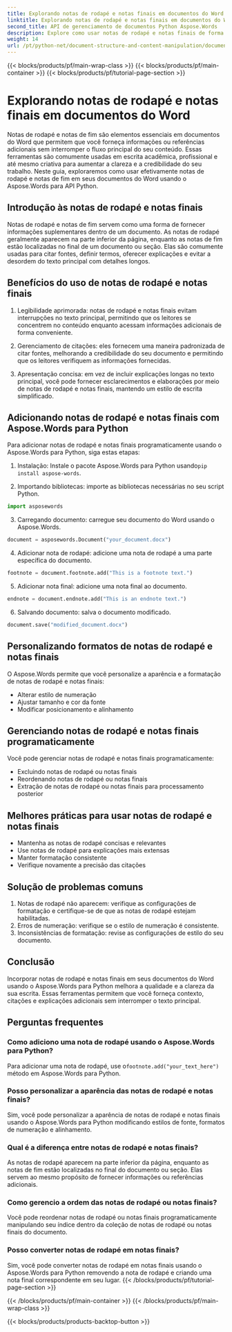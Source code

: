 ```yaml
---
title: Explorando notas de rodapé e notas finais em documentos do Word
linktitle: Explorando notas de rodapé e notas finais em documentos do Word
second_title: API de gerenciamento de documentos Python Aspose.Words
description: Explore como usar notas de rodapé e notas finais de forma eficaz em documentos do Word usando o Aspose.Words para Python. Aprenda a adicionar, personalizar e gerenciar esses elementos programaticamente.
weight: 14
url: /pt/python-net/document-structure-and-content-manipulation/document-footnotes-endnotes/
---
```


{{< blocks/products/pf/main-wrap-class >}}
{{< blocks/products/pf/main-container >}}
{{< blocks/products/pf/tutorial-page-section >}}

# Explorando notas de rodapé e notas finais em documentos do Word


Notas de rodapé e notas de fim são elementos essenciais em documentos do Word que permitem que você forneça informações ou referências adicionais sem interromper o fluxo principal do seu conteúdo. Essas ferramentas são comumente usadas em escrita acadêmica, profissional e até mesmo criativa para aumentar a clareza e a credibilidade do seu trabalho. Neste guia, exploraremos como usar efetivamente notas de rodapé e notas de fim em seus documentos do Word usando o Aspose.Words para API Python.

## Introdução às notas de rodapé e notas finais

Notas de rodapé e notas de fim servem como uma forma de fornecer informações suplementares dentro de um documento. As notas de rodapé geralmente aparecem na parte inferior da página, enquanto as notas de fim estão localizadas no final de um documento ou seção. Elas são comumente usadas para citar fontes, definir termos, oferecer explicações e evitar a desordem do texto principal com detalhes longos.

## Benefícios do uso de notas de rodapé e notas finais

1. Legibilidade aprimorada: notas de rodapé e notas finais evitam interrupções no texto principal, permitindo que os leitores se concentrem no conteúdo enquanto acessam informações adicionais de forma conveniente.

2. Gerenciamento de citações: eles fornecem uma maneira padronizada de citar fontes, melhorando a credibilidade do seu documento e permitindo que os leitores verifiquem as informações fornecidas.

3. Apresentação concisa: em vez de incluir explicações longas no texto principal, você pode fornecer esclarecimentos e elaborações por meio de notas de rodapé e notas finais, mantendo um estilo de escrita simplificado.

## Adicionando notas de rodapé e notas finais com Aspose.Words para Python

Para adicionar notas de rodapé e notas finais programaticamente usando o Aspose.Words para Python, siga estas etapas:

1.  Instalação: Instale o pacote Aspose.Words para Python usando`pip install aspose-words`.

2. Importando bibliotecas: importe as bibliotecas necessárias no seu script Python.
```python
import asposewords
```

3. Carregando documento: carregue seu documento do Word usando o Aspose.Words.
```python
document = asposewords.Document("your_document.docx")
```

4. Adicionar nota de rodapé: adicione uma nota de rodapé a uma parte específica do documento.
```python
footnote = document.footnote.add("This is a footnote text.")
```

5. Adicionar nota final: adicione uma nota final ao documento.
```python
endnote = document.endnote.add("This is an endnote text.")
```

6. Salvando documento: salva o documento modificado.
```python
document.save("modified_document.docx")
```

## Personalizando formatos de notas de rodapé e notas finais

O Aspose.Words permite que você personalize a aparência e a formatação de notas de rodapé e notas finais:

- Alterar estilo de numeração
- Ajustar tamanho e cor da fonte
- Modificar posicionamento e alinhamento

## Gerenciando notas de rodapé e notas finais programaticamente

Você pode gerenciar notas de rodapé e notas finais programaticamente:

- Excluindo notas de rodapé ou notas finais
- Reordenando notas de rodapé ou notas finais
- Extração de notas de rodapé ou notas finais para processamento posterior

## Melhores práticas para usar notas de rodapé e notas finais

- Mantenha as notas de rodapé concisas e relevantes
- Use notas de rodapé para explicações mais extensas
- Manter formatação consistente
- Verifique novamente a precisão das citações

## Solução de problemas comuns

1. Notas de rodapé não aparecem: verifique as configurações de formatação e certifique-se de que as notas de rodapé estejam habilitadas.
2. Erros de numeração: verifique se o estilo de numeração é consistente.
3. Inconsistências de formatação: revise as configurações de estilo do seu documento.

## Conclusão

Incorporar notas de rodapé e notas finais em seus documentos do Word usando o Aspose.Words para Python melhora a qualidade e a clareza da sua escrita. Essas ferramentas permitem que você forneça contexto, citações e explicações adicionais sem interromper o texto principal.

## Perguntas frequentes

### Como adiciono uma nota de rodapé usando o Aspose.Words para Python?

 Para adicionar uma nota de rodapé, use o`footnote.add("your_text_here")` método em Aspose.Words para Python.

### Posso personalizar a aparência das notas de rodapé e notas finais?

Sim, você pode personalizar a aparência de notas de rodapé e notas finais usando o Aspose.Words para Python modificando estilos de fonte, formatos de numeração e alinhamento.

### Qual é a diferença entre notas de rodapé e notas finais?

As notas de rodapé aparecem na parte inferior da página, enquanto as notas de fim estão localizadas no final do documento ou seção. Elas servem ao mesmo propósito de fornecer informações ou referências adicionais.

### Como gerencio a ordem das notas de rodapé ou notas finais?

Você pode reordenar notas de rodapé ou notas finais programaticamente manipulando seu índice dentro da coleção de notas de rodapé ou notas finais do documento.

### Posso converter notas de rodapé em notas finais?

Sim, você pode converter notas de rodapé em notas finais usando o Aspose.Words para Python removendo a nota de rodapé e criando uma nota final correspondente em seu lugar.
{{< /blocks/products/pf/tutorial-page-section >}}

{{< /blocks/products/pf/main-container >}}
{{< /blocks/products/pf/main-wrap-class >}}

{{< blocks/products/products-backtop-button >}}
